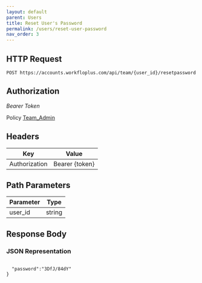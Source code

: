 ```yaml
---
layout: default
parent: Users
title: Reset User's Password
permalink: /users/reset-user-password
nav_order: 3
---
```



## HTTP Request

```
POST https://accounts.workfloplus.com/api/team/{user_id}/resetpassword
```

## Authorization

*Bearer Token*

Policy
[Team_Admin]({{site.url}}{{site.baseurl}}/authentication/policies#team_admin)


## Headers

| Key     | Value        |
| ----------- | ----------- |
| Authorization | Bearer {token}      |

## Path Parameters


| Parameter   | Type        |
| ----------- | ----------- |
| user_id | string      |



## Response Body
### JSON Representation
```

  "password":"3DfJ/84dY"
}
```